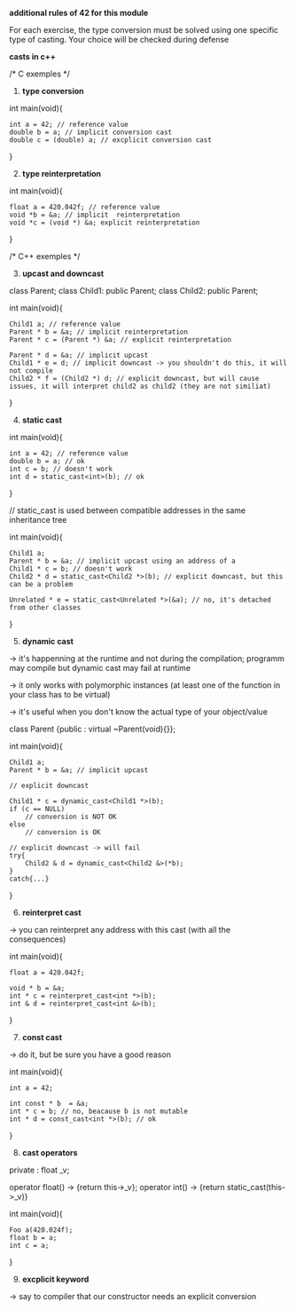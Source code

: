 **additional rules of 42 for this module**

For each exercise, the type conversion must be solved using one specific type of casting.
Your choice will be checked during defense

**casts in c++**

/* C exemples */ 

1. **type conversion**


int main(void){
    
    int a = 42; // reference value
    double b = a; // implicit conversion cast 
    double c = (double) a; // excplicit conversion cast

}

2. **type reinterpretation**

int main(void){

    float a = 420.042f; // reference value
    void *b = &a; // implicit  reinterpretation
    void *c = (void *) &a; explicit reinterpretation
}

/* C++ exemples */

3. **upcast and downcast**

class Parent;
class Child1: public Parent;
class Child2: public Parent;

int main(void){

    Child1 a; // reference value
    Parent * b = &a; // implicit reinterpretation
    Parent * c = (Parent *) &a; // explicit reinterpretation

    Parent * d = &a; // implicit upcast
    Child1 * e = d; // implicit downcast -> you shouldn't do this, it will not compile 
    Child2 * f = (Child2 *) d; // explicit downcast, but will cause issues, it will interpret child2 as child2 (they are not similiat)

}

4. **static cast**

int main(void){

    int a = 42; // reference value
    double b = a; // ok
    int c = b; // doesn't work
    int d = static_cast<int>(b); // ok
}

// static_cast is used between compatible addresses
in the same inheritance tree

int main(void){
    
    Child1 a;
    Parent * b = &a; // implicit upcast using an address of a
    Child1 * c = b; // doesn't work
    Child2 * d = static_cast<Child2 *>(b); // explicit downcast, but this can be a problem
    
    Unrelated * e = static_cast<Unrelated *>(&a); // no, it's detached from other classes

}

5. **dynamic cast**

-> it's happenning at the runtime and not during the compilation; programm may compile but dynamic cast may fail at runtime

-> it only works with polymorphic instances (at least one of the function in your class has to be virtual)

-> it's useful when you don't know the actual type of your object/value

class Parent {public : virtual ~Parent(void){}};

int main(void){
    
    Child1 a;
    Parent * b = &a; // implicit upcast

    // explicit downcast

    Child1 * c = dynamic_cast<Child1 *>(b);
    if (c == NULL) 
        // conversion is NOT OK
    else
        // conversion is OK
    
    // explicit downcast -> will fail
    try{
        Child2 & d = dynamic_cast<Child2 &>(*b);
    }
    catch{...}
}

6. **reinterpret cast**

-> you can reinterpret any address with this cast (with all the consequences)

int main(void){

    float a = 420.042f;

    void * b = &a;
    int * c = reinterpret_cast<int *>(b);
    int & d = reinterpret_cast<int &>(b);
}

7. **const cast**

-> do it, but be sure you have a good reason 

int main(void){

    int a = 42;

    int const * b  = &a;
    int * c = b; // no, beacause b is not mutable
    int * d = const_cast<int *>(b); // ok
}

8. **cast operators**

private :
    float _v;

operator float() -> {return this->_v};
operator int() -> {return static_cast<int>(this->_v)}

int main(void){
    
    Foo a(420.024f);
    float b = a;
    int c = a;
}

9. **excplicit keyword**

-> say to compiler that our constructor
needs an explicit conversion
